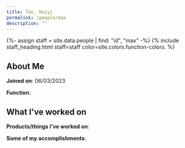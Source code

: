 ```yaml
---
title: Tan, Huiyi
permalink: /people/max
description: ""
---
```


{%- assign staff = site.data.people | find: "id", "max" -%}
{% include staff_heading.html staff=staff color=site.colors.function-colors. %}

## About Me

**Joined on**: 06/03/2023

**Function**: 

## What I've worked on

**Products/things I've worked on**:


**Some of my accomplishments**:


